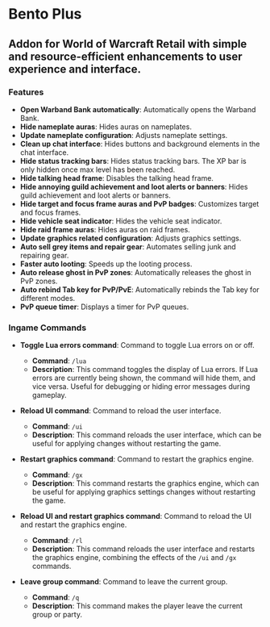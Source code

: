 # Bento Plus

## Addon for World of Warcraft Retail with simple and resource-efficient enhancements to user experience and interface.

### Features

- **Open Warband Bank automatically**: Automatically opens the Warband Bank.
- **Hide nameplate auras**: Hides auras on nameplates.
- **Update nameplate configuration**: Adjusts nameplate settings.
- **Clean up chat interface**: Hides buttons and background elements in the chat interface.
- **Hide status tracking bars**: Hides status tracking bars. The XP bar is only hidden once max level has been reached.
- **Hide talking head frame**: Disables the talking head frame.
- **Hide annoying guild achievement and loot alerts or banners**: Hides guild achievement and loot alerts or banners.
- **Hide target and focus frame auras and PvP badges**: Customizes target and focus frames.
- **Hide vehicle seat indicator**: Hides the vehicle seat indicator.
- **Hide raid frame auras**: Hides auras on raid frames.
- **Update graphics related configuration**: Adjusts graphics settings.
- **Auto sell grey items and repair gear**: Automates selling junk and repairing gear.
- **Faster auto looting**: Speeds up the looting process.
- **Auto release ghost in PvP zones**: Automatically releases the ghost in PvP zones.
- **Auto rebind Tab key for PvP/PvE**: Automatically rebinds the Tab key for different modes.
- **PvP queue timer**: Displays a timer for PvP queues.

### Ingame Commands

- **Toggle Lua errors command**: Command to toggle Lua errors on or off.
  - **Command**: `/lua`
  - **Description**: This command toggles the display of Lua errors. If Lua errors are currently being shown, the command will hide them, and vice versa. Useful for debugging or hiding error messages during gameplay.

- **Reload UI command**: Command to reload the user interface.
  - **Command**: `/ui`
  - **Description**: This command reloads the user interface, which can be useful for applying changes without restarting the game.

- **Restart graphics command**: Command to restart the graphics engine.
  - **Command**: `/gx`
  - **Description**: This command restarts the graphics engine, which can be useful for applying graphics settings changes without restarting the game.

- **Reload UI and restart graphics command**: Command to reload the UI and restart the graphics engine.
  - **Command**: `/rl`
  - **Description**: This command reloads the user interface and restarts the graphics engine, combining the effects of the `/ui` and `/gx` commands.

- **Leave group command**: Command to leave the current group.
  - **Command**: `/q`
  - **Description**: This command makes the player leave the current group or party.
